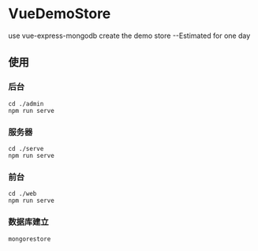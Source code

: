 # VueDemoStore
use vue-express-mongodb create the demo store --Estimated for one day

## 使用
### 后台
```
cd ./admin
npm run serve
```
### 服务器
```
cd ./serve
npm run serve
```
### 前台
```
cd ./web
npm run serve
```
### 数据库建立
```
mongorestore
```
